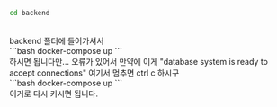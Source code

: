 ```bash
cd backend
```
<br>
backend 폴더에 들어가셔서
<br>
```bash
docker-compose up
```
<br>
하시면 됩니다만... 오류가 있어서 만약에 이게 "database system is ready to accept connections" 여기서 멈추면
ctrl c 하시구
<br>
```bash
docker-compose up
```
<br>
이거로 다시 키시면 됩니다.

